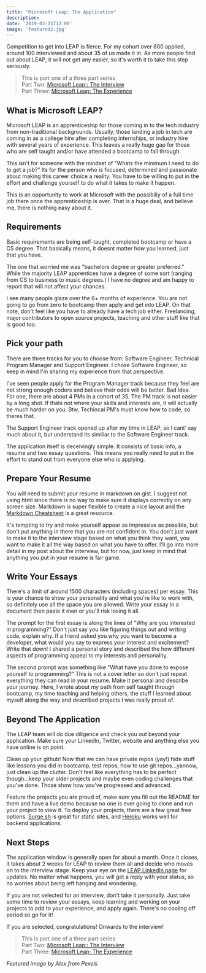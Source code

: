 ```yaml
---
title: "Microsoft Leap: The Application"
description: 
date: '2019-03-15T12:00'
image: 'featured2.jpg'
---
```


Competition to get into LEAP is fierce. For my cohort over 800 applied, around 100 interviewed and about 35 of us made it in. As more people find out about LEAP, it will not get any easier, so it's worth it to take this step seriously.

>This is part one of a three part series\
>Part Two: [Microsoft Leap:: The Interview](/blog/microsoft-leap-interview/)\
>Part Three: [Microsoft Leap: The Experience](/blog/microsoft-leap-experience/)

## What is Microsoft LEAP?

Microsoft LEAP is an apprenticeship for those coming in to the tech industry from non-traditional backgrounds.  Usually, those landing a job in tech are coming in as a college hire after completing internships, or industry hire with several years of experience.  This leaves a really huge gap for those who are self taught and/or have attended a bootcamp to fall through.

This isn't for someone with the mindset of "Whats the minimum I need to do to get a job?" Its for the person who is focused, determined and passionate about making this career choice a reality. You have to be willing to put in the effort and challenge yourself to do what it takes to make it happen.

This is an opportunity to work at Microsoft with the possibiliy of a full time job there once the apprenticeship is over. That is a huge deal, and believe me, there is nothing easy about it.

## Requirements

Basic requirements are being self-taught, completed bootcamp or have a CS degree. That basically means, it doesnt matter how you learned, just that you have.

The one that worried me was "bachelors degree or greater preferred."  While the majority LEAP apprentices have a degree of some sort (ranging from CS to business to music degrees.) I have no degree and am happy to report that will not affect your chances.  

I see many people glaze over the 6+ months of experience.  You are not going to go from zero to bootcamp then apply and get into LEAP.  On that note, don't feel like you have to already have a tech job either. Freelancing, major contributors to open source projects, teaching and other stuff like that is good too.

## Pick your path

There are three tracks for you to choose from: Software Engineer, Technical Program Manager and Support Engineer. I chose Software Engineer, so keep in mind I'm sharing my experience from that perspective. 

I've seen people apply for the Program Manager track because they feel are not strong enough coders and believe their odds will be better. Bad idea. For one, there are about 4 PMs in a cohort of 35. The PM track is not easier by a long shot. If thats not where your skills and interests are, it will actually be much harder on you. Btw, Techincal PM's must know how to code, so theres that.

The Support Engineer track opened up after my time in LEAP, so I cant' say much about it, but understand its similiar to the Software Engineer track.

The application itself is deceivingly simple.  It consists of basic info, a resume and two essay questions.  This means you really need to put in the effort to stand out from everyone else who is applying.

## Prepare Your Resume

You will need to submit your resume in markdown on gist.  I suggest not using html since there is no way to make sure it displays correctly on any screen size.  Markdown is super flexible to create a nice layout and the [Markdown Cheatsheet](https://github.com/adam-p/markdown-here/wiki/Markdown-Cheatsheet) is a great resource.  

It's tempting to try and make yourself appear as impressive as possible, but don't put anything in there that you are not confident in.  You don't just want to make it to the interview stage based on what you think they want, you want to make it all the way based on what you have to offer. I'll go into more detail in my post about the interview, but for now, just keep in mind that anything you put in your resume is fair game.

## Write Your Essays

There's a limit of around 1500 characters (including spaces) per essay. This is your chance to show your personality and what you're like to work with, so definitely use all the space you are allowed.  Write your essay in a document then paste it over or you'll risk losing it all.

The prompt for the first essay is along the lines of "Why are you interested in programming?" Don't just say you like figuring things out and writing code, explain why. If a friend asked you why you want to become a developer, what would you say to express your interest and excitement?  Write that down!  I shared a personal story and described the how different aspects of programming appeal to my interests and personality.

The second prompt was something like "What have you done to expose yourself to programming?" This is not a cover letter so don't just repeat everything they can read in your resume. Make it personal and describe your journey. Here, I wrote about my path from self taught through bootcamp, my time teaching and helping others, the stuff I learned about myself along the way and described projects I was really proud of.

## Beyond The Application

The LEAP team will do due diligence and check you out beyond your application.  Make sure your LinkedIn, Twitter, website and anything else you have online is on point.

Clean up your github! Now that we can have private repos (yay!) hide stuff like lessons you did in bootcamp, test repos, how to use git repos...yannow, just clean up the clutter.  Don't feel like everything has to be perfect though...keep your older projects and maybe even coding challenges that you've done. Those show how you've progressed and advanced.

Feature the projects you are proud of, make sure you fill out the README for them and have a live demo because no one is ever going to clone and run your project to view it. To deploy your projects, there are a few great free options. [Surge.sh](https://surge.sh) is great for static sites, and [Heroku](http://heroku.com) works well for backend applications.

## Next Steps

The application window is generally open for about a month. Once it closes, it takes about 2 weeks for LEAP to review them all and decide who moves on to the interview stage.  Keep your eye on the [LEAP LinkedIn page](https://www.linkedin.com/company/microsoftleap/) for updates.  No matter what happens, you will get a reply with your status, so no worries about being left hanging and wondering.

If you are not selected for an interview, don't take it personally.  Just take some time to review your essays, keep learning and working on your projects to add to your experience, and apply again. There's no cooling off period so go for it!

If you are selected, congratulations!  Onwards to the interview!

>This is part one of a three part series\
>Part Two: [Microsoft Leap:: The Interview](/blog/microsoft-leap-interview/)\
>Part Three: [Microsoft Leap: The Experience](/blog/microsoft-leap-experience/)

*Featured image by Alex from Pexels*